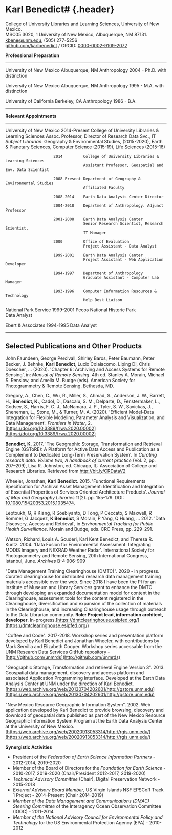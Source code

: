 
# Karl Benedict# {.header}

College of University Libraries and Learning Sciences, University of New Mexico.\
MSC05 3020, 1 University of New Mexico, Albuquerque, NM 87131. \
kbene@unm.edu, (505) 277-5256 \
[github.com/karlbenedict](http://github.com/karlbenedict) / ORCID: [0000-0002-9109-2072](https://orcid.org/0000-0002-9109-2072)

**Professional Preparation**

------------------------ ------------------- -------------- ------------------------------
University of New Mexico Albuquerque, NM     Anthropology   2004 - Ph.D. with distinction

University of New Mexico Albuquerque, NM     Anthropology   1995 - M.A. with distinction

University of California Berkeley, CA        Anthropology   1986 - B.A.
------------------------ ------------------- -------------- ------------------------------


**Relevant Appointments**

------------------------ ------------ -------------------------------------------------------
University of New Mexico 2014-Present College of University Libraries & Learning Sciences
                                      Assoc. Professor, Director of Research Data Svc., IT   
                                      *Subject Librarian*: Geography & Environmental Studies,
                                      (2015-2020), Earth & Planetary Sciences, Computer 
                                      Science (2015-19), Life Sciences (2015-16)

                         2014         College of University Libraries & Learning Sciences
                                      Assistant Professor, Geospatial and Env. Data Scientist

                         2008-Present Department of Geography & Environmental Studies    
                                      Affiliated Faculty

                         2008-2014    Earth Data Analysis Center Director

                         2004-2018    Department of Anthropology. Adjunct Professor      

                         2001-2008    Earth Data Analysis Center                         
                                      Senior Research Scientist, Research Scientist,
                                      IT Manager

                         2000         Office of Evaluation                               
                                      Project Assistant - Data Analyst

                         1999-2001    Earth Data Analysis Center                         
                                      Project Assistant - Web Application Developer

                         1994-1997    Department of Anthropology                         
                                      Graduate Assistant - Computer Lab Manager

                         1993-1996    Computer Information Resources & Technology        
                                      Help Desk Liaison

National Park Service    1999-2001    Pecos National Historic Park                           
                                      Data Analyst

Ebert & Associates       1994-1995    Data Analyst                                           
------------------------ ------------ -------------------------------------------------------

## Selected Publications and Other Products

John Faundeen, George Percivall, Shirley Baros, Peter Baumann, Peter Becker, J. Behnke, **Karl Benedict**, Lucio Colaiacomo, Liping Di, Chris Doescher, ... (2020). 'Chapter 6: Archiving and Access Systems for Remote Sensing', in: *Manual of Remote Sensing*. 4th ed.  Stanley A. Morain, Michael S. Renslow, and Amelia M. Budge (eds). American Society for Photogrammetry & Remote Sensing. Bethesda, MD.  

Gregory, A., Chen, C., Wu, R., Miller, S., Ahmad, S., Anderson, J. W., Barrett, H., **Benedict, K.**, Cadol, D., Dascalu, S. M., Delparte, D., Fenstermaker, L., Godsey, S., Harris, F. C. J., McNamara, J. P., Tyler, S. W., Savickas, J., Sheneman, L., Stone, M., & Turner, M. A. (2020). 'Efficient Model-Data Integration for Flexible Modeling, Parameter Analysis and Visualization, and Data Management'. *Frontiers in Water*, 2. [https://doi.org/10.3389/frwa.2020.00002](https://doi.org/10.3389/frwa.2020.00002)

**Benedict, K.** 2017. 'The Geographic Storage, Transformation and Retrieval Engine (GSToRE): A Platform for Active Data Access and Publication as a Complement to Dedicated Long-Term Preservation System'. In *Curating research data. Volume two, A handbook of current practice* (Vol. 2, pp. 207–209), Lisa R. Johnston, ed. Chicago, IL: Association of College and Research Libraries. Retrieved from <http://bit.ly/CRDataV2>

Wheeler, Jonathan, **Karl Benedict**. 2015. 'Functional Requirements Specification for Archival Asset Management: Identification and Integration of Essential Properties of Services Oriented Architecture Products'. *Journal of Map and Geography Libraries* 11(2). pp. 155-179. DOI: [10.1080/15420353.2015.1035474](http://www.tandfonline.com/doi/full/10.1080/15420353.2015.1035474).

Leptoukh, G, R Kiang, R Soebiyanto, D Tong, P Ceccato, S Maxwell, R Rommel, G Jacquez, **K Benedict**, S Morain, P Yang, Q Huang, ... 2012. 'Data Discovery, Access and Retrieval', in *Environmental Tracking for Public Health Surveillance*. Morain and Budge, eds. CRC Press, pp. 229–291.

Watson, Richard, Louis A. Scuderi, Karl Kent Benedict, and Theresa R. Kuntz. 2004. 'Data Fusion for Environmental Assessment: Integrating MODIS Imagery and NEXRAD Weather Radar'. International Society for Photogrammetry and Remote Sensing,  20th International Congress, Istanbul, June. *Archives* B-4:906-909

"Data Management Training Clearinghouse (DMTC)". 2020 - in progress. Curated clearinghouse for distributed research data management training materials accessible over the web. Since 2018 I have been the PI for an Institute of Museum and Library Services grant to enhance the DMTC through developing an expanded documentation model for content in the Clearinghouse, assessment tools for the content registered in the Clearinghouse, diversification and expansion of the collection of materials in the Clearinghouse, and increasing Clearinghouse usage through outreach to the Data Librarian community. **Role: Project lead, information architect, developer**. In-progress.[https://dmtclearinghouse.esipfed.org/](https://dmtclearinghouse.esipfed.org/)

"Coffee and Code". 2017-2018. Workshop series and presentation platform developed by Karl Benedict and Jonathan Wheeler, with contributions by Mark Servilla and Elizabeth Cooper. Workshop series accessable from the UNM Research Data Services GitHub repository - [http://github.com/unmrds](http://github.com/unmrds)

"Geographic Storage, Transformation and retrieval Engine Version 3". 2013. Geospatial data management, discovery and access platform and associated Application Programming Interface. Developed at the Earth Data Analysis Center at UNM under the direction of Karl Benedict. [https://web.archive.org/web/20130704202601/http://gstore.unm.edu](https://web.archive.org/web/20130704202601/http://gstore.unm.edu)

"New Mexico Resource Geographic Information System". 2002. Web application developed by Karl Benedict to provide browsing, discovery and download of geospatial data published as part of the New Mexico Resource Geographic Information System Program at the Earth Data Analysis Center at the University of New Mexico. [https://web.archive.org/web/20020913053314/http://rgis.unm.edu/](https://web.archive.org/web/20020913053314/http://rgis.unm.edu/)

**Synergistic Activities**

* President of the *Federation of Earth Science Information Partners* - 2012-2014, 2019-2020
* Member of the Board of Directors for the *Foundation for Earth Science* - 2010-2017, 2019-2020 (Chair/President 2012-2017, 2019-2020)
* *Technical Advisory Committee* (Chair), Digital Preservation Network - 2015-2018
* *External Advisory Board Member*, US Virgin Islands NSF EPSCoR Track 1 Project - 2014-Present (Chair 2014-2019)
* *Member of the Data Management and Communications (DMAC) Steering Committee* of the Interagency Ocean Observation Committee (IOOC) - 2011-2014
* *Member of the National Advisory Council for Environmental Policy and Technology* for the US Environmental Protection Agency (EPA) - 2010-2012

